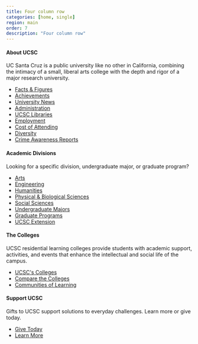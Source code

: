 ```yaml
---
title: Four column row
categories: [home, single]
region: main
order: 7
description: "Four column row"
---
```


<div class="row clear four">
<div class="wrap"><h4>About <span>UCSC</span></h4>
<p>UC Santa Cruz is a public university like no other in California, combining the intimacy of a small, liberal arts college with the depth and rigor of a major research university.</p>
<ul>
<li><a href="facts-figures.html">Facts &amp; Figures</a></li>
<li><a href="achievements/index.html">Achievements</a></li>
<li><a href="http://news.ucsc.edu/">University News</a></li>
<li><a href="administration.html">Administration</a></li>
<li><a href="http://library.ucsc.edu/">UCSC Libraries</a></li>
<li><a href="http://www1.ucsc.edu/about/employment.asp">Employment</a></li>
<li><a href="../fees-cost/index.html">Cost of Attending</a></li>
<li><a href="http://diversity.ucsc.edu">Diversity</a></li>
<li><a href="crime-stats/index.html">Crime Awareness Reports</a></li>
</ul></div>
<div class="wrap"><h4>Academic <span>Divisions</span></h4>
<p>Looking for a specific division, undergraduate major, or graduate program?</p>
<ul>
<li><a href="http://arts.ucsc.edu">Arts</a></li>
<li><a href="http://soe.ucsc.edu/">Engineering</a></li>
<li><a href="http://humanities.ucsc.edu/">Humanities</a></li>
<li><a href="http://pbsci.ucsc.edu/">Physical &amp; Biological Sciences</a></li>
<li><a href="http://socialsciences.ucsc.edu/">Social Sciences</a></li>
<li><a href="https://admissions.sa.ucsc.edu/discover/majors/index.cfm">Undergraduate Majors</a></li>
<li><a href="http://graddiv.ucsc.edu/">Graduate Programs</a></li>
<li><a href="http://www.ucsc-extension.edu/">UCSC Extension</a></li>
</ul></div>
<div class="wrap"><h4>The <span>Colleges</span></h4>
<p>UCSC residential learning colleges provide students with academic support, activities, and events that enhance the intellectual and social life of the campus.</p>
<ul>
<li><a href="../campus/colleges.html">UCSC's Colleges</a></li>
<li><a href="http://registrar.ucsc.edu/catalog/campus-life/index.html">Compare the Colleges</a></li>
<li><a href="http://admissions.ucsc.edu/publications/Communities-of-Learning-2013-14-web.pdf">Communities of Learning</a></li>
</ul></div>
<div class="wrap last">
<h4>Support <span>UCSC</span></h4>
<p>Gifts to UCSC support solutions to everyday challenges. Learn more or give today.</p>
<ul>
<li><a href="https://secure.imodules.com/s/1069/index-2-column.aspx?sid=1069&amp;gid=1&amp;pgid=761&amp;cid=1722">Give Today</a></li>
<li><a href="http://giving.ucsc.edu/index.html">Learn More</a></li>
</ul></div>
</div>

